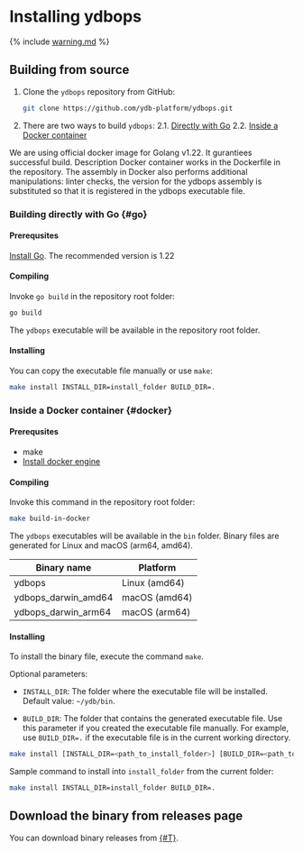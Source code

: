 # Installing ydbops

{% include [warning.md](_includes/warning.md) %}

## Building from source

1. Clone the `ydbops` repository from GitHub:

    ```bash
    git clone https://github.com/ydb-platform/ydbops.git
    ```

2. There are two ways to build `ydbops`:
    2.1. [Directly with Go](#go)
    2.2. [Inside a Docker container](#docker)

We are using official docker image for Golang v1.22. It gurantiees successful build. Description Docker container works in the Dockerfile in the repository. The assembly in Docker also performs additional manipulations: linter checks, the version for the ydbops assembly is substituted so that it is registered in the ydbops executable file.

### Building directly with Go {#go}

#### Prerequsites

[Install Go](https://go.dev/doc/install). The recommended version is 1.22


#### Compiling

Invoke `go build` in the repository root folder:

```bash
go build
```

The `ydbops` executable will be available in the repository root folder.

#### Installing

You can copy the executable file manually or use `make`:

```bash
make install INSTALL_DIR=install_folder BUILD_DIR=.
```

### Inside a Docker container {#docker}

#### Prerequsites

- make
- [Install docker engine](https://docs.docker.com/engine/install/)

#### Compiling

Invoke this command in the repository root folder:

```bash
make build-in-docker
```

The `ydbops` executables will be available in the `bin` folder. Binary files are generated for Linux and macOS (arm64, amd64).  

| Binary name            | Platform      |
|------------------------|--------------|
| ydbops                | Linux (amd64) |
| ydbops_darwin_amd64   | macOS (amd64) |
| ydbops_darwin_arm64   | macOS (arm64) |


#### Installing

To install the binary file, execute the command `make`.

Optional parameters:

- `INSTALL_DIR`: The folder where the executable file will be installed. Default value: `~/ydb/bin`.

- `BUILD_DIR`: The folder that contains the generated executable file. Use this parameter if you created the executable file manually. For example, use `BUILD_DIR=.` if the executable file is in the current working directory.

```bash
make install [INSTALL_DIR=<path_to_install_folder>] [BUILD_DIR=<path_to_build_folder>]
```

Sample command to install into `install_folder` from the current folder:

```bash
make install INSTALL_DIR=install_folder BUILD_DIR=.
```

## Download the binary from releases page

You can download binary releases from [{#T}](../../downloads/index.md#ydbops).
